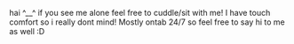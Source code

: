 hai ^__^
if you see me alone feel free to cuddle/sit with me! I have touch comfort so i really dont mind! Mostly ontab 24/7 so feel free to say hi to me as well :D
